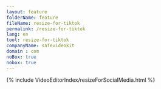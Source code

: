 ```yaml
---
layout: feature
folderName: feature
fileName: resize-for-tiktok
permalink: /resize-for-tiktok
lang: en
tool: resize-for-tiktok
companyName: safevideokit
domain : com
noBox: true
nobox: true
---
```


{% include VideoEditorIndex/resizeForSocialMedia.html %}

   